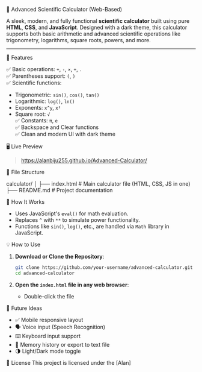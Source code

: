 
 🔢 Advanced Scientific Calculator (Web-Based)

A sleek, modern, and fully functional **scientific calculator** built using pure **HTML**, **CSS**, and **JavaScript**. Designed with a dark theme, this calculator supports both basic arithmetic and advanced scientific operations like trigonometry, logarithms, square roots, powers, and more.

---

🚀 Features

✅ Basic operations: `+`, `-`, `×`, `÷`, `.`  
✅ Parentheses support: `(`, `)`  
✅ Scientific functions:
- Trigonometric: `sin()`, `cos()`, `tan()`
- Logarithmic: `log()`, `ln()`
- Exponents: `x^y`, `x²`
- Square root: `√`  
✅ Constants: `π`, `e`  
✅ Backspace and Clear functions  
✅ Clean and modern UI with dark theme


 🖥️ Live Preview

> https://alanbiju255.github.io/Advanced-Calculator/ 


📂 File Structure

calculator/
│
├── index.html        # Main calculator file (HTML, CSS, JS in one)
├── README.md         # Project documentation

🧠 How It Works

- Uses JavaScript's `eval()` for math evaluation.
- Replaces `^` with `**` to simulate power functionality.
- Functions like `sin()`, `log()`, etc., are handled via `Math` library in JavaScript.


 💡 How to Use

1. **Download or Clone the Repository**:
   ```bash
   git clone https://github.com/your-username/advanced-calculator.git
   cd advanced-calculator
    ```




2. **Open the `index.html` file in any web browser**:
   - Double-click the file



🔧 Future Ideas

- ✅ Mobile responsive layout  
- 🗣️ Voice input (Speech Recognition)  
- ⌨️ Keyboard input support  
- 🧾 Memory history or export to text file  
- 🌗 Light/Dark mode toggle

 📄 License
This project is licensed under the [Alan]



